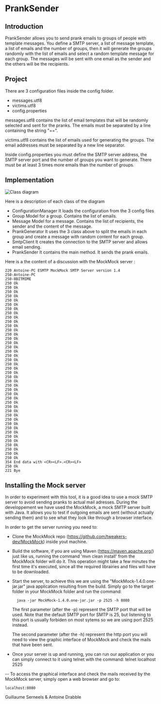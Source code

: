 # PrankSender

## Introduction

PrankSender allows you to send prank emails to groups of people with template messages. You define a SMTP server, a list of message template, a list of emails and the number of groups, then it will generate the groups randomly with the list of emails and select a random template message for each group. The messages will be sent with one email as the sender and the others will be the recipients.

## Project

There are 3 configuration files inside the config folder.

* messages.utf8
* victims.utf8
* config.properties

messages.utf8 contains the list of email templates that will be randomly selected and sent for the pranks. The emails must be separated by a line containing the string "==".

victims.utf8 contains the list of emails used for generating the groups. The email addresses must be separated by a new line separator.

Inside config.properties you must define the SMTP server address, the SMTP server port and the number of groups you want to generate. There must be at least 3 times more emails than the number of groups.

## Implementation

![Class diagram](https://github.com/servietsky777/PrankSender/raw/master/figures/ClassDiagram.jpg)

Here is a description of each class of the diagram

* ConfigurationManager
	It loads the configuration from the 3 config files
* Group
	Model for a group. Contains the list of emails.
* Message
	Model for a message. Contains the list of recipients, the sender and the content of the message.
* PrankGenerator
	It uses the 3 class above to split the emails in each group and create a message with random content for each group.
* SmtpClient
	It creates the connection to the SMTP server and allows email sending.
* PrankSender 
	It contains the main method. It sends the prank emails.

Here is a the content of a discussion with the MockMock server :

	220 Antoine-PC ESMTP MockMock SMTP Server version 1.4
	250-Antoine-PC
	250-8BITMIME
	250 Ok
	250 Ok
	250 Ok
	250 Ok
	250 Ok
	250 Ok
	250 Ok
	250 Ok
	250 Ok
	250 Ok
	250 Ok
	250 Ok
	250 Ok
	250 Ok
	250 Ok
	250 Ok
	250 Ok
	250 Ok
	250 Ok
	250 Ok
	250 Ok
	250 Ok
	250 Ok
	250 Ok
	250 Ok
	250 Ok
	250 Ok
	250 Ok
	250 Ok
	250 Ok
	250 Ok
	250 Ok
	250 Ok
	250 Ok
	250 Ok
	250 Ok
	250 Ok
	250 Ok
	250 Ok
	250 Ok
	250 Ok
	250 Ok
	354 End data with <CR><LF>.<CR><LF>
	250 Ok
	221 Bye

## Installing the Mock server

In order to experiment with this tool, it is a good idea to use a mock SMTP server to avoid sending pranks to actual mail adresses. During the developpement we have used the MockMock, a mock SMTP server built with Java. It allows you to test if outgoing emails are sent (without actually sending them) and to see what they look like through a browser interface.

In order to get the server running you need to:
 
* Clone the MockMock repo (https://github.com/tweakers-dev/MockMock) inside yout machine.

* Build the software, if you are using Maven (https://maven.apache.org/) just like us, running the command 		'mvn clean install' from the MockMock folder will do it. This operation might take a few minutes the                                            first time it's executed, since all the required librairies and files will have to be downloaded.

* Start the server, to achieve this we are using the "MockMock-1.4.0.one-jar.jar" java application resulting 		from the build. Simply go to the target folder in your MockMock folder and run the command:

		java -jar MockMock-1.4.0.one-jar.jar -p 2525 -h 8080

	The first parameter (after the -p) represent the SMTP port that will be used. Note that the default SMTP 		port for SMTP is 25, but listening to this port is usually forbiden on most sytems so we are using port 	2525 instead.
	
	The second parameter (after the -h) represent the http port you will need to view the graphic interface 		of MockMock and check the mails that have been sent.
	
* Once your server is up and running, you can run our application or you can simply connect to it using telnet with the command:
		telnet localhost 2525


-- To access the graphical interface and check the mails received by the MockMock server, simply open a web 		browser and go to:

	localhost:8080


Guillaume Serneels & Antoine Drabble